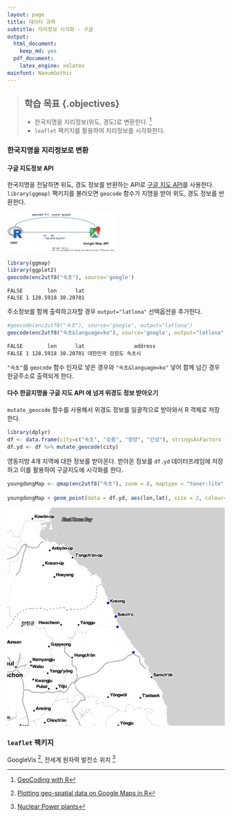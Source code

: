 ```yaml
---
layout: page
title: 데이터 과학
subtitle: 지리정보 시각화 - 구글
output:
  html_document: 
    keep_md: yes
  pdf_document:
    latex_engine: xelatex
mainfont: NanumGothic
---
```


> ## 학습 목표 {.objectives}
>
> *  한국지명을 지리정보(위도, 경도)로 변환한다. [^geoCodingWithR]
> * `leaflet` 팩키지를 활용하여 지리정보를 시각화한다.

### 한국지명을 지리정보로 변환

#### 구글 지도정보 API 

한국지명을 전달하면 위도, 경도 정보를 반환하는 API로 [구글 지도 API](https://developers.google.com/maps/?hl=ko)를 사용한다.
`library(ggmap)` 팩키지를 불러오면 `geocode` 함수가 지명을 받아 위도, 경도 정보를 반환한다.


<img src="fig/geo-googleapi.png" alt="Google 지도 API" width="50%" />


```r
library(ggmap)
library(ggplot2)
geocode(enc2utf8("속초"), source='google')
```

```
FALSE        lon      lat
FALSE 1 128.5918 38.20701
```

주소정보를 함께 출력하고자할 경우 `output="latlona"` 선택옵션을 추가한다.


```r
#geocode(enc2utf8("속초"), source='google', output="latlona")
geocode(enc2utf8("속초&language=ko"), source='google', output="latlona")
```

```
FALSE        lon      lat                address
FALSE 1 128.5918 38.20701 대한민국 강원도 속초시
```
`"속초"`를 `geocode` 함수 인자로 넣은 경우와 `"속초&language=ko"` 넣어 함께 넘긴 경우 한글주소로 출력되게 한다.

#### 다수 한글지명을 구글 지도 API 에 넘겨 위경도 정보 받아오기 

`mutate_geocode` 함수를 사용해서 위경도 정보를 일괄적으로 받아와서 R 객체로 저장한다.


```r
library(dplyr)
df <- data.frame(city=c("속초", "강릉", "양양", "간성"), stringsAsFactors = FALSE)
df.yd <- df %>% mutate_geocode(city)
```
영동지방 4개 지역에 대한 정보를 받아온다. 받아온 정보를 `df.yd` 데이터프레임에 저장하고 이를 활용하여 구글지도에 시각화를 한다.


```r
youngdongMap <- qmap(enc2utf8("속초"), zoom = 8, maptype = "toner-lite")

youngdongMap + geom_point(data = df.yd, aes(lon,lat), size = 2, colour="blue")
```

![plot of chunk unnamed-chunk-4](figure/unnamed-chunk-4-1.png)

### `leaflet` 팩키지 


GoogleVis [^googlevis],  전세계 원자력 발전소 위치 [^powerplant]


[^googlevis]: [Plotting geo-spatial data on Google Maps in R](http://diggdata.in/post/51396519384/plotting-geo-spatial-data-on-google-maps-in-r)
[^powerplant]: [Nuclear Power plants](https://www.google.com/fusiontables/exporttable?query=select%20*%20from%201u4krB7NJ0Ppwzcd5h7uwOak3Reja4A7yVFIklw)
[^geoCodingWithR]: [GeoCoding with R](http://lumiamitie.github.io/r/geocoding-with-r-02/)
